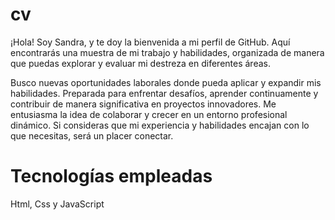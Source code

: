 # cv

¡Hola! Soy Sandra, y te doy la bienvenida a mi perfil de GitHub. Aquí encontrarás una muestra de mi trabajo y habilidades, organizada de manera que puedas explorar y evaluar mi destreza en diferentes áreas.

Busco nuevas oportunidades laborales donde pueda aplicar y expandir mis habilidades. Preparada para enfrentar desafíos, aprender continuamente y contribuir de manera significativa en proyectos innovadores. Me entusiasma la idea de colaborar y crecer en un entorno profesional dinámico. Si consideras que mi experiencia y habilidades encajan con lo que necesitas, será un placer conectar.

# Tecnologías empleadas
Html, Css y JavaScript

